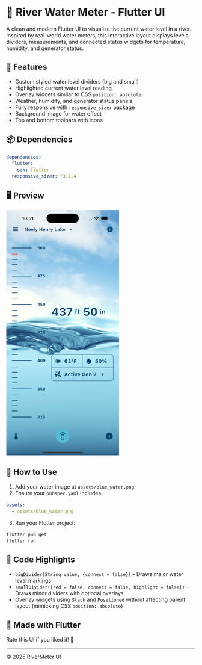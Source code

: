 
# 🌊 River Water Meter - Flutter UI

A clean and modern Flutter UI to visualize the current water level in a river. Inspired by real-world water meters, this interactive layout displays levels, dividers, measurements, and connected status widgets for temperature, humidity, and generator status.

## 📱 Features

- Custom styled water level dividers (big and small)
- Highlighted current water level reading
- Overlay widgets similar to CSS `position: absolute`
- Weather, humidity, and generator status panels
- Fully responsive with `responsive_sizer` package
- Background image for water effect
- Top and bottom toolbars with icons

## 📦 Dependencies

```yaml
dependencies:
  flutter:
    sdk: flutter
  responsive_sizer: ^3.1.4
```

## 🖥️ Preview

<img src="preview.png" alt="Water Meter UI Preview" width="300"/>

## 📂 How to Use

1. Add your water image at `assets/blue_water.png`
2. Ensure your `pubspec.yaml` includes:

```yaml
assets:
  - assets/blue_water.png
```

3. Run your Flutter project:

```bash
flutter pub get
flutter run
```

## 📄 Code Highlights

- `bigDivider(String value, {connect = false})` – Draws major water level markings
- `smallDivider({red = false, connect = false, highlight = false})` – Draws minor dividers with optional overlays
- Overlay widgets using `Stack` and `Positioned` without affecting parent layout (mimicking CSS `position: absolute`)

## 💙 Made with Flutter

Rate this UI if you liked it! 🌟

---

© 2025 RiverMeter UI
